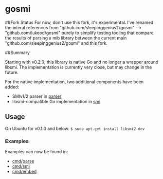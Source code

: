 # gosmi

##Fork Status
For now, don't use this fork, it's experimental. I've renamed the interal references from "github.com/sleepinggenius2/gosmi" --> "github.com/lukeod/gosmi" purely to simplify testing tooling that compare the results of parsing a mib library between the current main "github.com/sleepinggenius2/gosmi" and this fork.

##Summary

Starting with v0.2.0, this library is native Go and no longer a wrapper around libsmi. The implementation is currently very close, but may change in the future.

For the native implementation, two additional components have been added:

* SMIv1/2 parser in [parser](parser)
* libsmi-compatible Go implementation in [smi](smi)

## Usage

On Ubuntu for v0.1.0 and below: `$ sudo apt-get install libsmi2-dev`

### Examples

Examples can now be found in:

* [cmd/parse](cmd/parse)
* [cmd/smi](cmd/smi)
* [cmd/embed](cmd/embed)
